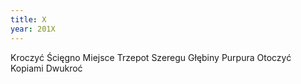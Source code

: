```yaml
---
title: X
year: 201X
---
```


Kroczyć
Ścięgno
Miejsce
Trzepot
Szeregu
Głębiny
Purpura
Otoczyć
Kopiami
Dwukroć
